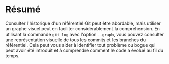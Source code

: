 # Résumé

Consulter l'historique d'un référentiel Git peut être abordable, mais utiliser un graphe visuel peut en faciliter considérablement la compréhension. En utilisant la commande `git log` avec l'option `--graph`, vous pouvez consulter une représentation visuelle de tous les commits et les branches du référentiel. Cela peut vous aider à identifier tout problème ou bogue qui peut avoir été introduit et à comprendre comment le code a évolué au fil du temps.
